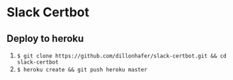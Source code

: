 # Slack Certbot

## Deploy to heroku

1. `$ git clone https://github.com/dillonhafer/slack-certbot.git && cd slack-certbot`
2. `$ heroku create && git push heroku master`
